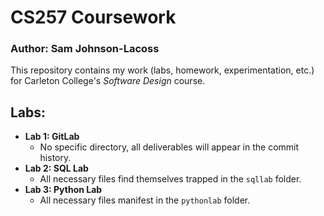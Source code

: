 # CS257 Coursework

### Author: Sam Johnson-Lacoss

This repository contains my work (labs, homework, experimentation, etc.) for Carleton College's *Software Design* course. 

## Labs:
- **Lab 1: GitLab**
  - No specific directory, all deliverables will appear in the commit history.
- **Lab 2: SQL Lab**
  - All necessary files find themselves trapped in the ```sqllab``` folder.
- **Lab 3: Python Lab**
  - All necessary files manifest in the ```pythonlab``` folder.
  
